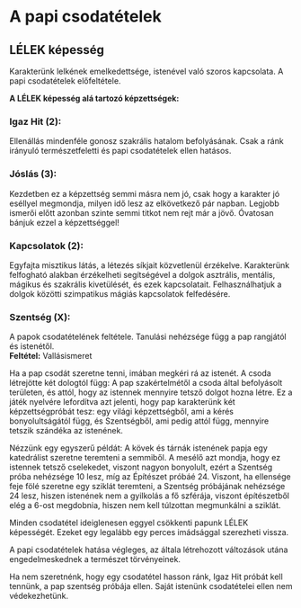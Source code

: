 # A papi csodatételek

## LÉLEK képesség
Karakterünk lelkének emelkedettsége, istenével való szoros kapcsolata. A papi csodatételek előfeltétele.

**A LÉLEK képesség alá tartozó képzettségek:**

### Igaz Hit (2):
Ellenállás mindenféle gonosz szakrális hatalom befolyásának. Csak a ránk irányuló természetfeletti és papi csodatételek ellen hatásos. 

### Jóslás (3):
Kezdetben ez a képzettség semmi másra nem jó, csak hogy a karakter jó eséllyel megmondja, milyen idő lesz az elkövetkező pár napban. Legjobb ismerői előtt azonban szinte semmi titkot nem rejt már a jövő. Óvatosan bánjuk ezzel a képzettséggel!

### Kapcsolatok (2):
Egyfajta misztikus látás, a létezés síkjait közvetlenül érzékelve. Karakterünk felfogható alakban érzékelheti segítségével a dolgok asztrális, mentális, mágikus és szakrális kivetülését, és ezek kapcsolatait. Felhasználhatjuk a dolgok közötti szimpatikus mágiás kapcsolatok felfedésére.

### Szentség (X):
A papok csodatételének feltétele. Tanulási nehézsége függ a pap rangjától és istenétől.  
**Feltétel:** Vallásismeret

Ha a pap csodát szeretne tenni, imában megkéri rá az istenét. A csoda létrejötte két dologtól függ: A pap szakértelmétől a csoda által befolyásolt területen, és attól, hogy az istennek mennyire tetsző dolgot hozna létre. Ez a játék nyelvére lefordítva azt jelenti, hogy pap karakterünk két képzettségpróbát tesz: egy világi képzettségből, ami a kérés bonyolultságától függ, és Szentségből, ami pedig attól függ, mennyire tetszik szándéka az istenének. 

Nézzünk egy egyszerű példát: A kövek és tárnák istenének papja egy katedrálist szeretne teremteni a semmiből. A mesélő azt mondja, hogy ez istennek tetsző cselekedet, viszont nagyon bonyolult, ezért a Szentség próba nehézsége 10 lesz, míg az Építészet próbáé 24. Viszont, ha ellensége feje fölé szeretne egy sziklát teremteni, a Szentség próbájának nehézsége 24 lesz, hiszen istenének nem a gyilkolás a fő szférája, viszont építészetből elég a 6-ost megdobnia, hiszen nem kell túlzottan megmunkálni a sziklát.

Minden csodatétel ideiglenesen eggyel csökkenti papunk LÉLEK képességét. Ezeket egy legalább egy perces imádsággal szerezheti vissza.

A papi csodatételek hatása végleges, az általa létrehozott változások utána engedelmeskednek a természet törvényeinek.

Ha nem szeretnénk, hogy egy csodatétel hasson ránk, Igaz Hit próbát kell tennünk, a pap szentség próbája ellen. Saját istenünk csodatételei ellen nem védekezhetünk.